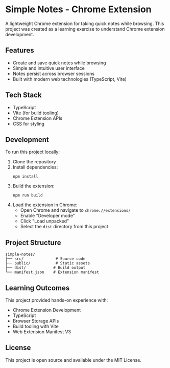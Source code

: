 # Simple Notes - Chrome Extension

A lightweight Chrome extension for taking quick notes while browsing. This project was created as a learning exercise to understand Chrome extension development.

## Features

- Create and save quick notes while browsing
- Simple and intuitive user interface
- Notes persist across browser sessions
- Built with modern web technologies (TypeScript, Vite)

## Tech Stack

- TypeScript
- Vite (for build tooling)
- Chrome Extension APIs
- CSS for styling

## Development

To run this project locally:

1. Clone the repository
2. Install dependencies:
   ```
   npm install
   ```
3. Build the extension:
   ```
   npm run build
   ```
4. Load the extension in Chrome:
   - Open Chrome and navigate to `chrome://extensions/`
   - Enable "Developer mode"
   - Click "Load unpacked"
   - Select the `dist` directory from this project

## Project Structure

```
simple-notes/
├── src/              # Source code
├── public/           # Static assets
├── dist/            # Build output
└── manifest.json    # Extension manifest
```

## Learning Outcomes

This project provided hands-on experience with:
- Chrome Extension Development
- TypeScript
- Browser Storage APIs
- Build tooling with Vite
- Web Extension Manifest V3

## License

This project is open source and available under the MIT License.
